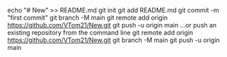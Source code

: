 echo "# New" >> README.md
git init
git add README.md
git commit -m "first commit"
git branch -M main
git remote add origin https://github.com/VTom21/New.git
git push -u origin main
…or push an existing repository from the command line
git remote add origin https://github.com/VTom21/New.git
git branch -M main
git push -u origin main

